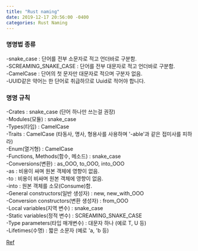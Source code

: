 ```yaml
---
title: "Rust naming"
date: 2019-12-17 20:56:00 -0400
categories: Rust Naming
---
```

### 명명법 종류

-snake_case : 단어를 전부 소문자로 적고 언더바로 구분함.  
-SCREAMING_SNAKE_CASE : 단어를 전부 대문자로 적고 언더바로 구분함.  
-CamelCase : 단어의 첫 문자만 대문자로 적으며 구분자 없음.  
   -UUID같은 약어는 한 단어로 취급하므로 Uuid로 적어야 합니다.  


### 명명 규칙

-Crates : snake_case (단어 하나만 쓰는걸 권장)  
-Modules(모듈) : snake_case  
-Types(타입) : CamelCase  
-Traits : CamelCase (타동사, 명사, 형용사를 사용하며 '-able'과 같은 접미사를 피하라)  
-Enum(열거형) : CamelCase  
-Functions, Methods(함수, 메소드) : snake_case  
    -Conversions(변환) : as_OOO, to_OOO, into_OOO  
            -as : 비용이 싸며 원본 객체에 영향이 없음.  
            -to : 비용이 비싸며 원본 객체에 영향이 없음.  
            -into : 원본 객체를 소모(Consume)함.  
-General constructors(일반 생성자) : new, new_with_OOO  
-Conversion constructors(변환 생성자) : from_OOO  
-Local variables(지역 변수) : snake_case  
-Static variables(정적 변수) : SCREAMING_SNAKE_CASE  
-Type parameters(타입 매개변수) : 대문자 하나 (예로 T, U 등)  
-Lifetimes(수명) : 짧은 소문자 (예로 'a, 'b 등)

    
[Ref](https://neurowhai.tistory.com/69)
